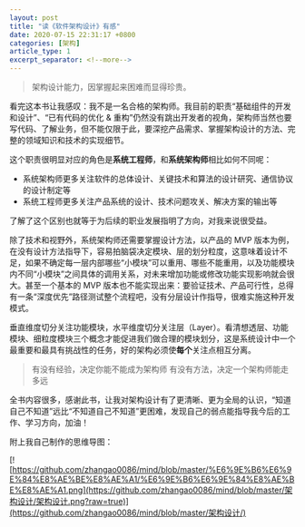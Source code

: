 ```yaml
---
layout: post
title: "读《软件架构设计》有感"
date: 2020-07-15 22:31:17 +0800
categories: [架构]
article_type: 1
excerpt_separator: <!--more-->
---
```


>  架构设计能力，因掌握起来困难而显得珍贵。

看完这本书让我感叹：我不是一名合格的架构师。我目前的职责“基础组件的开发和设计”、“已有代码的优化 & 重构”仍然没有跳出开发者的视角，架构师当然也要写代码、了解业务，但不能仅限于此，要深挖产品需求、掌握架构设计的方法、完整的领域知识和技术的实现细节。

<!--more-->

这个职责很明显对应的角色是**系统工程师**，和**系统架构师**相比如何不同呢：

- 系统架构师更多关注软件的总体设计、关键技术和算法的设计研究、通信协议的设计制定等
- 系统工程师更多关注产品系统的设计、技术问题攻关、解决方案的输出等

了解了这个区别也就等于为后续的职业发展指明了方向，对我来说很受益。

除了技术和视野外，系统架构师还需要掌握设计方法，以产品的 MVP 版本为例，在没有设计方法指导下，容易拍脑袋决定模块、层的划分粒度，这意味着设计不足，如果不确定每一层内部哪些“小模块”可以重用、哪些不能重用，以及功能模块内不同“小模块”之间具体的调用关系，对未来增加功能或修改功能实现影响就会很大。甚至一个基本的 MVP 版本也不能实现出来：要验证技术、产品可行性，总得有一条“深度优先”路径测试整个流程吧，没有分层设计作指导，很难实施这种开发模式。

垂直维度切分关注功能模块，水平维度切分关注层（Layer）。看清想透层、功能模块、细粒度模块三个概念才能促进我们做合理的模块划分，这是系统设计中一个最重要和最具有挑战性的任务，好的架构必须使**每个**关注点相互分离。

>  有没有经验，决定你能不能成为架构师
>  有没有方法，决定一个架构师能走多远

全书内容很多，感谢此书，让我对架构设计有了更清晰、更为全局的认识，“知道自己不知道”远比“不知道自己不知道”更困难，发现自己的弱点能指导我今后的工作、学习方向，加油！

附上我自己制作的思维导图：

[![https://github.com/zhangao0086/mind/blob/master/%E6%9E%B6%E6%9E%84%E8%AE%BE%E8%AE%A1/%E6%9E%B6%E6%9E%84%E8%AE%BE%E8%AE%A1.png](https://github.com/zhangao0086/mind/blob/master/架构设计/架构设计.png?raw=true)](https://github.com/zhangao0086/mind/blob/master/架构设计/)